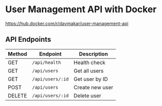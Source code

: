# User Management API with Docker

https://hub.docker.com/r/davmakar/user-management-api

## API Endpoints

| Method | Endpoint | Description |
|--------|----------|-------------|
| GET | `/api/health` | Health check |
| GET | `/api/users` | Get all users |
| GET | `/api/users/:id` | Get user by ID |
| POST | `/api/users` | Create new user |
| DELETE | `/api/users/:id` | Delete user |